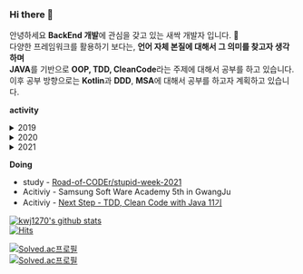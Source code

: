 ### Hi there 👋
            
안녕하세요 **BackEnd 개발**에 관심을 갖고 있는 새싹 개발자 입니다. 🌱                                
다양한 프레임워크를 활용하기 보다는, **언어 자체 본질에 대해서 그 의미를 찾고자 생각하며**                  
**JAVA**를 기반으로 **OOP, TDD, CleanCode**라는 주제에 대해서 공부를 하고 있습니다.                           
이후 공부 방향으로는 **Kotlin**과 **DDD**, **MSA**에 대해서 공부를 하고자 계획하고 있습니다.               
   
**activity**
<details>
<summary>2019</summary>
<div markdown="1"> 
            <a href="http://www.yes24.com/Product/Goods/43755519">윤성우의 열혈</a><br>          
            <a href="https://github.com/kwj1270/TIL-dongbin.na-JSP">나동빈님의 JSP 게시판 만들기</a><br>          
            <a href="https://github.com/kwj1270/TIL-2019_SummerVacation/tree/master/DataBase/SQL%20%EC%B2%AB%EA%B1%B8%EC%9D%8C">SQL 첫걸음</a><br>       
            <a href="https://github.com/kwj1270/TIL-2019_SummerVacation/tree/master/DataBase/%EC%9D%B4%EA%B2%83%EC%9D%B4MySQL%EC%9D%B4%EB%8B%A4">이것이 MySQL이다.</a><br>       
            <a href="https://www.hanbit.co.kr/store/books/look.php?p_code=B2328850940">Learning JavaScript</a><br>       

</div>
</details>

<details>
<summary>2020</summary>
<div markdown="1">
* [윤성우님의 열혈 C++](https://github.com/kwj1270/TIL_C_plusepluse)  
* 
</div>
</details>


<details>
<summary>2021</summary>
<div markdown="1">

</div>
</details>

    
**Doing** 
* study - [Road-of-CODEr/stupid-week-2021](https://github.com/Road-of-CODEr/stupid-week-2021)     
* Acitiviy - Samsung Soft Ware Academy 5th in GwangJu   
* Acitiviy - [Next Step - TDD, Clean Code with Java 11기](https://github.com/next-step/java-racingcar/pulls?q=is%3Apr+author%3Akwj1270+is%3Aclosed)   






<!--
**kwj1270/kwj1270** is a ✨ _special_ ✨ repository because its `README.md` (this file) appears on your GitHub profile.

Here are some ideas to get you started:
- 🔭 I’m currently working on ... 
- 🌱 I’m currently learning spring boot
- 👯 I’m looking to collaborate on ...
- 🤔 I’m looking for help with ...
- 💬 Ask me about ...
- 📫 How to reach me: ...
- 😄 Pronouns: ...
- ⚡ Fun fact: ...
-->
   
[![kwj1270's github stats](https://github-readme-stats.vercel.app/api?username=kwj1270&show_icons=true)](https://github.com/anuraghazra/github-readme-stats)    
[![Hits](https://hits.seeyoufarm.com/api/count/incr/badge.svg?url=https%3A%2F%2Fgithub.com%2Fgjbae1212%2Fhit-counter&count_bg=%233D89C8&title_bg=%23D5D0D0&icon=java.svg&icon_color=%2338469C&title=hits&edge_flat=false)](https://hits.seeyoufarm.com)    
       
[![Solved.ac프로필](http://mazassumnida.wtf/api/v2/generate_badge?boj=kwj1270)](https://solved.ac/kwj1270)          
[![Solved.ac프로필](http://mazassumnida.wtf/api/mini/generate_badge?boj=kwj1270)](https://solved.ac/kwj1270)       
   
